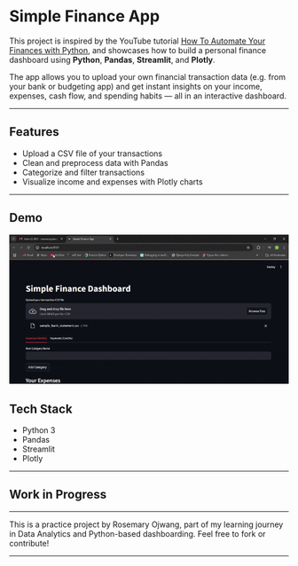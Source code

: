 # Simple Finance App
This project is inspired by the YouTube tutorial [How To Automate Your Finances with Python](https://youtu.be/wqBlmAWqa6A?si=o4ho_91djL6ZXHY0), and showcases how to build a personal finance dashboard using **Python**, **Pandas**, **Streamlit**, and **Plotly**.

The app allows you to upload your own financial transaction data (e.g. from your bank or budgeting app) and get instant insights on your income, expenses, cash flow, and spending habits — all in an interactive dashboard.

---
## Features

- Upload a CSV file of your transactions
- Clean and preprocess data with Pandas
- Categorize and filter transactions
- Visualize income and expenses with Plotly charts

---

## Demo
![Demo](demo.gif)
## Tech Stack

- Python 3
- Pandas
- Streamlit
- Plotly

---
## Work in Progress

---
This is a practice project by Rosemary Ojwang, part of my learning journey in Data Analytics and Python-based dashboarding. Feel free to fork or contribute!

---